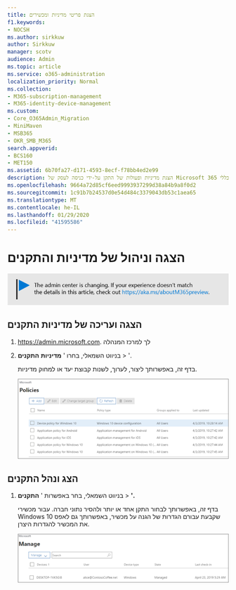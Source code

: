 ```yaml
---
title: הצגת פריטי מדיניות ומכשירים
f1.keywords:
- NOCSH
ms.author: sirkkuw
author: Sirkkuw
manager: scotv
audience: Admin
ms.topic: article
ms.service: o365-administration
localization_priority: Normal
ms.collection:
- M365-subscription-management
- M365-identity-device-management
ms.custom:
- Core_O365Admin_Migration
- MiniMaven
- MSB365
- OKR_SMB_M365
search.appverid:
- BCS160
- MET150
ms.assetid: 6b70fa27-d171-4593-8ecf-f78bb4ed2e99
description: הצגת מדיניות ופעולות של התקן על-ידי כניסה לעסק של Microsoft 365 עם אישורי מנהל כללי.
ms.openlocfilehash: 9664a72d85cf6eed9993937299d38a84b9a8f0d2
ms.sourcegitcommit: 1c91b7b24537d0e54d484c3379043db53c1aea65
ms.translationtype: MT
ms.contentlocale: he-IL
ms.lasthandoff: 01/29/2020
ms.locfileid: "41595586"
---
```

# <a name="view-and-manage-policies-and-devices"></a>הצגה וניהול של מדיניות והתקנים

[![תווית המיידעת אותך שמרכז הניהול משתנה ושניתן למצוא פרטים נוספים ב- aka.ms/aboutM365preview.](media/m365admincenterchanging.png)](https://docs.microsoft.com/office365/admin/microsoft-365-admin-center-preview)

## <a name="view-and-edit-device-policies"></a>הצגה ועריכה של מדיניות התקנים

1.  <a href="https://go.microsoft.com/fwlink/p/?linkid=837890" target="_blank">https://admin.microsoft.com</a>. לך למרכז המנהלה
2. בניווט השמאלי, בחרו ' **מדיניות** **התקנים** \> '.

    בדף זה, באפשרותך ליצור, לערוך, לשנות קבוצת יעד או למחוק מדיניות.

    ![Screenshot of the Policies page](media/devicepolicies.png)
  
## <a name="view-and-manage-devices"></a>הצג ונהל התקנים

1. בניווט השמאלי, בחר באפשרות ' **התקנים** \> **'.** 
    
    בדף זה, באפשרותך לבחור התקן אחד או יותר ולהסיר נתוני חברה. עבור מכשירי Windows 10 שקבעת עבורם הגדרות של הגנה על מכשיר, באפשרותך גם לאפס את המכשיר להגדרות היצרן.
  
   ![הדף ' ניהול התקנים '](media/devicesmanage.png)

